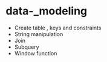 # data-_modeling

- Create table , keys and constraints
- String manipulation
- Join 
- Subquery 
- Window function 
